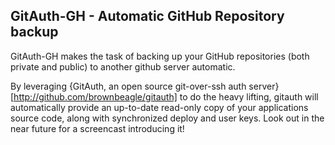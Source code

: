 GitAuth-GH - Automatic GitHub Repository backup
-----------------------------------------------

GitAuth-GH makes the task of backing up your GitHub
repositories (both private and public) to another github
server automatic.

By leveraging {GitAuth, an open source git-over-ssh auth server}[http://github.com/brownbeagle/gitauth]
to do the heavy lifting, gitauth will automatically provide
an up-to-date read-only copy of your applications source code,
along with synchronized deploy and user keys. Look out
in the near future for a screencast introducing it!